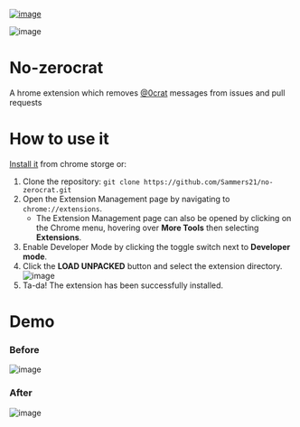 

[![image](https://user-images.githubusercontent.com/16746106/87253501-63f5c600-c484-11ea-9e71-b97091c64dbc.png)](https://chrome.google.com/webstore/detail/no-zerocrat/lbodgimbdhgjnolgbkoegonpocccoima?hl=en-GB&authuser=0)

![image](https://user-images.githubusercontent.com/16746106/87172361-cf049880-c2dc-11ea-9be2-7695149e0906.png)

# No-zerocrat
A hrome extension which removes [@0crat](https://github.com/0crat) messages from issues and pull requests

# How to use it

[Install it](https://chrome.google.com/webstore/detail/no-zerocrat/lbodgimbdhgjnolgbkoegonpocccoima?hl=en-GB&authuser=0) from chrome storge or:

1. Clone the repository: `git clone https://github.com/Sammers21/no-zerocrat.git`
2. Open the Extension Management page by navigating to `chrome://extensions`.
    * The Extension Management page can also be opened by clicking on the Chrome menu, hovering over __More Tools__ then selecting __Extensions__.
3. Enable Developer Mode by clicking the toggle switch next to __Developer mode__.
4. Click the __LOAD UNPACKED__ button and select the extension directory.
![image](https://user-images.githubusercontent.com/16746106/87173749-e3e22b80-c2de-11ea-8ea6-6664c6555c88.png)
5. Ta-da! The extension has been successfully installed.


# Demo

### Before 
![image](https://user-images.githubusercontent.com/16746106/87174503-ea24d780-c2df-11ea-88df-e2f62bb92408.png)

### After
![image](https://user-images.githubusercontent.com/16746106/87174675-353eea80-c2e0-11ea-94e9-6f1abf06613b.png)
